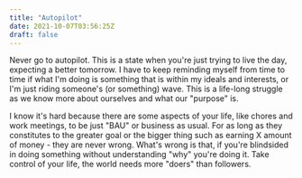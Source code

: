 ```yaml
---
title: "Autopilot"
date: 2021-10-07T03:56:25Z
draft: false
---
```


Never go to autopilot. This is a state when you're just trying to live the day, expecting a better tomorrow. I have to keep reminding myself from time to time if what I'm doing is something that is within my ideals and interests, or I'm just riding someone's (or something) wave. This is a life-long struggle as we know more about ourselves and what our "purpose" is.

I know it's hard because there are some aspects of your life, like chores and work meetings, to be just "BAU" or business as usual. For as long as they constitutes to the greater goal or the bigger thing such as earning X amount of money - they are never wrong. What's wrong is that, if you're blindsided in doing something without understanding "why" you're doing it. Take control of your life, the world needs more "doers" than followers.